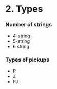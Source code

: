 # 2. Types

### Number of strings

- 4-string
- 5-string
- 6 string

### Types of pickups

- P
- J
- PJ